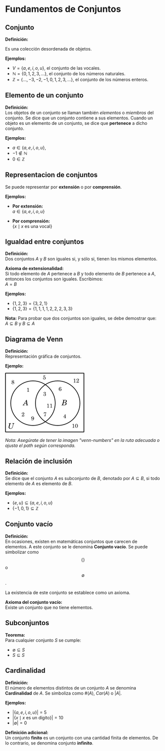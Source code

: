 # Fundamentos de Conjuntos

## Conjunto

**Definición:** 

Es una colección desordenada de objetos.
 
**Ejemplos:**  
- $V = \{a,e,i,o,u\}$, el conjunto de las vocales.
- $\mathbb{N} = \{0,1,2,3,\dots\}$, el conjunto de los números naturales.
- $\mathbb{Z} = \{ \dots, -3,-2,-1,0,1,2,3,\dots\}$, el conjunto de los números enteros.


## Elemento de un conjunto

**Definición:**  
Los objetos de un conjunto se llaman también *elementos* o *miembros* del conjunto. Se dice que un conjunto contiene a sus elementos. Cuando un objeto es un elemento de un conjunto, se dice que **pertenece** a dicho conjunto.

**Ejemplos:**  
- $a \in \{ a,e,i,o,u \}$,
-	$-1 \notin \mathbb{N}$ 
-	$0 \in \mathbb{Z}$

## Representacion de conjuntos

Se puede representar por **extensión** o por **comprensión**.

**Ejemplos:**  
- **Por extensión:**  
$a \in \{ a,e,i,o,u \}$


- **Por comprensión:**  
$\{ x \mid x \text{ es una vocal} \}$



## Igualdad entre conjuntos

**Definición:**  
Dos conjuntos $A$ y $B$ son iguales si, y sólo si, tienen los mismos elementos.

**Axioma de extensionalidad:**  
Si todo elemento de $A$ pertenece a $B$ y todo elemento de $B$ pertenece a $A$, entonces los conjuntos son iguales. Escribimos:  
$A = B$

**Ejemplos:**  
- $\{1,2,3\} = \{3,2,1\}$  
- $\{1,2,3\} = \{1,1,1,1,2,2,2,3,3\}$

**Nota:** Para probar que dos conjuntos son iguales, se debe demostrar que:  
$A \subseteq B$ y $B \subseteq A$

## Diagrama de Venn

**Definición:**  
Representación gráfica de conjuntos.

**Ejemplo:**  

![Diagrama de Venn](/2_Conjuntos_Funciones/1_Conjuntos/Images/venn-numbers.png)

*Nota: Asegúrate de tener la imagen "venn-numbers" en la ruta adecuada o ajusta el path según corresponda.*

## Relación de inclusión

**Definición:**  
Se dice que el conjunto $A$ es subconjunto de $B$, denotado por $A \subseteq B$, si todo elemento de $A$ es elemento de $B$.

**Ejemplos:**  
- $\{ e,u \} \subseteq \{ a,e,i,o,u \}$  
- $\{ -1,0,1 \} \subseteq \mathbb{Z}$

## Conjunto vacío

**Definición:**  
En ocasiones, existen en matemáticas conjuntos que carecen de elementos. A este conjunto se le denomina **Conjunto vacío**. Se puede simbolizar como $$\{\}$$ o $$\emptyset$$.

La existencia de este conjunto se establece como un axioma.

**Axioma del conjunto vacío:**  
Existe un conjunto que no tiene elementos.

## Subconjuntos

**Teorema:**  
Para cualquier conjunto $S$ se cumple:
- $\emptyset \subseteq S$  
- $S \subseteq S$

## Cardinalidad 

**Definición:**  
El número de elementos distintos de un conjunto $A$ se denomina **Cardinalidad** de $A$. Se simboliza como $\#(A)$, $Car(A)$ o $|A|$.

**Ejemplos:**  
- $| \{ a,e,i,o,u \} | = 5$  
- $| \{ x \mid x \text{ es un dígito} \} | = 10$  
- $|\emptyset| = 0$

**Definición adicional:**  
Un conjunto **finito** es un conjunto con una cantidad finita de elementos. De lo contrario, se denomina conjunto **infinito**.
